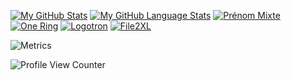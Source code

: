[![My GitHub Stats](https://github-readme-stats.vercel.app/api/?username=PatriceDargenton&count_private=true&theme=tokyonight&showicons=true)]()
[![My GitHub Language Stats](https://github-readme-stats.vercel.app/api/top-langs/?username=PatriceDargenton&langs_count=5&theme=tokyonight&layout=compact)]()
[![Prénom Mixte](https://github-readme-stats.vercel.app/api/pin/?username=PatriceDargenton&repo=PrenomMixte)](https://github.com/PatriceDargenton/PrenomMixte)
[![One Ring](https://github-readme-stats.vercel.app/api/pin/?username=PatriceDargenton&repo=One-Ring-to-rule-them-all)](https://github.com/PatriceDargenton/One-Ring-to-rule-them-all)
[![Logotron](https://github-readme-stats.vercel.app/api/pin/?username=PatriceDargenton&repo=Logotron)](https://github.com/PatriceDargenton/Logotron)
[![File2XL](https://github-readme-stats.vercel.app/api/pin/?username=PatriceDargenton&repo=File2XL)](https://github.com/PatriceDargenton/File2XL)

![Metrics](https://metrics.lecoq.io/PatriceDargenton?template=classic&config.timezone=Europe%2FParis)

![Profile View Counter](https://komarev.com/ghpvc/?username=PatriceDargenton)

<!--
**PatriceDargenton/PatriceDargenton** is a ✨ _special_ ✨ repository because its `README.md` (this file) appears on your GitHub profile.

Here are some ideas to get you started:

- 🔭 I’m currently working on ...
- 🌱 I’m currently learning ...
- 👯 I’m looking to collaborate on ...
- 🤔 I’m looking for help with ...
- 💬 Ask me about ...
- 📫 How to reach me: ...
- 😄 Pronouns: ...
- ⚡ Fun fact: ...
-->
